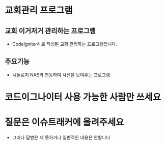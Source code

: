 # 교회관리 프로그램

## 교회 이거저거 관리하는 프로그램

- CodeIgniter4 로 작성된 교회 관리하는 프로그램입니다.

## 주요기능
- 시놀로지 NAS와 연동하여 사진을 보여주는 프로그램

# 코드이그나이터 사용 가능한 사람만 쓰세요
# 질문은 이슈트래커에 올려주세요
- 그러나 답변은 제 못하거나 일반적인 내용은 안합니다

